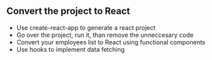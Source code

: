 ## Convert the project to React

- Use create-react-app to generate a react project
- Go over the project, run it, than remove the unneccesary code
- Convert your employees list to React using functional components
- Use hooks to implement data fetching